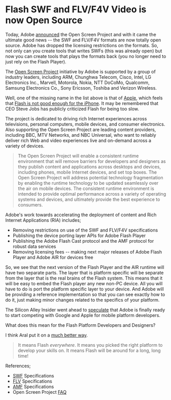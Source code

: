 # Flash SWF and FLV/F4V Video is now Open Source

Today, Adobe <a href="http://www.adobe.com/aboutadobe/pressroom/pressreleases/200804/050108AdobeOSP.html">announced</a> the Open Screen Project and with it came the ultimate good news -- the SWF and FLV/F4V formats are now totally open source. Adobe has dropped the licensing restrictions on the formats. So, not only can you create tools that writes SWFs (this was already open) but now you can create tools that plays the formats back (you no longer need to just rely on the Flash Player).

The <a href="http://www.adobe.com/openscreenproject/">Open Screen Project</a> initiative by Adobe is supported by a group of industry leaders, including ARM, Chunghwa Telecom, Cisco, Intel, LG Electronics Inc., Marvell, Motorola, Nokia, NTT DoCoMo, Qualcomm, Samsung Electronics Co., Sony Ericsson, Toshiba and Verizon Wireless.

Well, one of the missing name in the list above is that of <a href="http://www.apple.com/">Apple</a>, which feels that <a href="/2008/flash-on-the-iphone/">Flash is not good enough for the iPhone</a>. It may be remembered that CEO Steve Jobs has publicly criticized Flash for being too slow.

The project is dedicated to driving rich Internet experiences across televisions, personal computers, mobile devices, and consumer electronics. Also supporting the Open Screen Project are leading content providers, including BBC, MTV Networks, and NBC Universal, who want to reliably deliver rich Web and video experiences live and on-demand across a variety of devices.

> The Open Screen Project will enable a consistent runtime environment that will remove barriers for developers and designers as they publish content and applications across desktops and devices, including phones, mobile Internet devices, and set top boxes. The Open Screen Project will address potential technology fragmentation by enabling the runtime technology to be updated seamlessly over the air on mobile devices. The consistent runtime environment is intended to provide optimal performance across a variety of operating systems and devices, and ultimately provide the best experience to consumers.

Adobe's work towards accelerating the deployment of content and Rich Internet Applications (RIA) includes;

- Removing restrictions on use of the SWF and FLV/F4V specifications
- Publishing the device porting layer APIs for Adobe Flash Player
- Publishing the Adobe Flash Cast protocol and the AMF protocol for robust data services
- Removing licensing fees -- making next major releases of Adobe Flash Player and Adobe AIR for devices free

So, we see that the next version of the Flash Player and the AIR runtime will have two separate parts. The layer that is platform specific will be separate from the layer that is the real brains of the Flash system. This means that it will be easy to embed the Flash player any new non-PC device. All you will have to do is port the platform specific layer to your device. And Adobe will be providing a reference implementation so that you can see exactly how to do it, just making minor changes related to the specifics of your platform.

The Silicon Alley Insider went ahead to <a href="http://www.alleyinsider.com/2008/5/adobe_finally_takes_on_apple_google_in_mobile">speculate</a> that Adobe is finally ready to start competing with Google and Apple for mobile platform developers.

What does this mean for the Flash Platform Developers and Designers?

I think Aral put it on a <a href="http://aralbalkan.com/1332">much better way</a>.

> It means Flash _everywhere_. It means you picked the right platform to develop your skills on. It means Flash will be around for a long, long time!

References;

- <a href="http://www.adobe.com/devnet/swf/">SWF</a> Specifications
- <a href="http://www.adobe.com/devnet/flv/">FLV</a> Specifications
- <a href="http://opensource.adobe.com/wiki/display/blazeds/Developer+Documentation">AMF</a> Specifications
- Open Screen Project <a href="http://www.adobe.com/openscreenproject/faq/">FAQ</a>